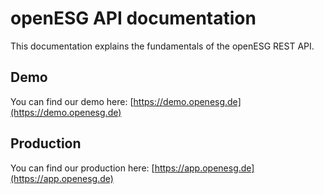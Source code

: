 # openESG API documentation

This documentation explains the fundamentals of the openESG REST API.

## Demo

You can find our demo here: [https://demo.openesg.de](https://demo.openesg.de)

## Production

You can find our production here:
[https://app.openesg.de](https://app.openesg.de)
